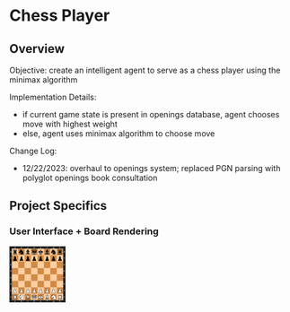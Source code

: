 # Chess Player

## Overview

Objective: create an intelligent agent to serve as a chess player using the minimax algorithm 

Implementation Details: 
- if current game state is present in openings database, agent chooses move with highest weight
- else, agent uses minimax algorithm to choose move

Change Log: 
- 12/22/2023: overhaul to openings system; replaced PGN parsing with polyglot openings book consultation

## Project Specifics

### User Interface + Board Rendering 

<img src="/images/starting-board.png" width="100" height="100">



